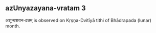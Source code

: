 ## azUnyazayana-vratam 3

अशून्यशयन-व्रतम् is observed on Kṛṣṇa-Dvitīyā tithi of Bhādrapada (lunar) month.



